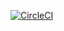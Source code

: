 [![CircleCI](https://circleci.com/gh/SodaLabs/ApkUpdater.svg?style=svg)](https://circleci.com/gh/SodaLabs/ApkUpdater)
